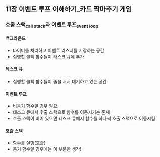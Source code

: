 ## 11장 이벤트 루프 이해하기_카드 짝마추기 게임

### 호출 스택<sub>call stack</sub>과 이벤트 루프<sub>event loop</sub>

#### 백그라운드
- 타이머를 처리하고 이벤트 리스터를 저장하는 공간
- 실행할 콜백 함수들이 태스크 큐에 추가

#### 테스크 큐
- 실행할 콜백 함수들이 줄을 서서 대기하고 있는 공간

#### 이벤트 루프
- 비동기 함수일 경우 필요
- 태스크 큐에서 후출 스택으로 함수를 이동시키는 존재
- 호출 스택이 비어 있으면 테스크 큐에서 함수를 하나씩 호출 스택으로 이동시킴

#### 호출 스택
- 함수를 실행(호출)
- 동기 함수일 경우에는 이 부분만 생각!

